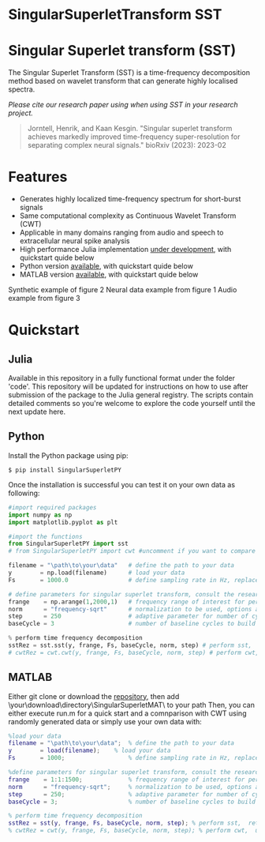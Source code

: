 # SingularSuperletTransform SST


Singular Superlet transform (SST)
====================================

The Singular Superlet Transform (SST) is a time-frequency decomposition method based on wavelet transform that can generate highly localised spectra.

_Please cite our research paper using when using SST in your research project._
> Jorntell, Henrik, and Kaan Kesgin. "Singular superlet transform achieves markedly improved time-frequency super-resolution for separating complex neural signals." bioRxiv (2023): 2023-02

Features
========

- Generates highly localized time-frequency spectrum for short-burst signals
- Same computational complexity as Continuous Wavelet Transform (CWT)
- Applicable in many domains ranging from audio and speech to extracellular neural spike analysis
- High performance Julia implementation [under development](https://github.com/KaanKesgin/SingularSuperletJL.jl), with quickstart quide below
- Python version [available](https://github.com/KaanKesgin/SingularSuperletPY), with quickstart quide below
- MATLAB version [available](https://github.com/KaanKesgin/SingularSuperletMAT), with quickstart quide below

Synthetic example of figure 2
Neural data example from figure 1
Audio example from figure 3

Quickstart 
============

Julia
---

Available in this repository in a fully functional format under the folder 'code'. This repository will be updated for instructions on how to use after submission of the package to the Julia general registry. The scripts contain detailed comments so you're welcome to explore the code yourself until the next update here. 

Python
---

Install the Python package using pip:
```
$ pip install SingularSuperletPY
```
Once the installation is successful you can test it on your own data as following:

```Python
#import required packages
import numpy as np
import matplotlib.pyplot as plt

#import the functions
from SingularSuperletPY import sst
# from SingularSuperletPY import cwt #uncomment if you want to compare the method (SST) with continuous wavelet transform (CWT)

filename = "\path\to\your\data"   # define the path to your data
y        = np.load(filename)	  # load your data
Fs       = 1000.0                 # define sampling rate in Hz, replace with the sampling rate of your file

# define parameters for singular superlet transform, consult the research paper above for further details
frange    = np.arange(1,2000,1)   # frequency range of interest for performing the time frequency decomposition
norm      = "frequency-sqrt"      # normalization to be used, options are: "modulus-integral", "unit", "frequency-sqrt" and "energy". Check the function normalize in waveletHelper.py for further details
step      = 250                   # adaptive parameter for number of cycles increment per frequency band
baseCycle = 3                     # number of baseline cycles to build the adaptive increments on 

% perform time frequency decomposition
sstRez = sst.sst(y, frange, Fs, baseCycle, norm, step) # perform sst,  returns the scalogram output that is frequencyPoints x timePoints
# cwtRez = cwt.cwt(y, frange, Fs, baseCycle, norm, step) # perform cwt,  uncomment if you wish to make comparisons with cwt, returns the scalogram output that is frequencyPoints x timePoints

```

MATLAB
---

Either git clone or download the [repository](https://github.com/KaanKesgin/SingularSuperletMAT), then add \your\download\directory\SingularSuperletMAT\ to your path
Then, you can either execute run.m for a quick start and a comnparison with CWT using randomly generated data or simply use your own data with:

```Matlab
%load your data
filename = "\path\to\your\data";  % define the path to your data
y        = load(filename);	  % load your data
Fs       = 1000;                  % define sampling rate in Hz, replace with the sampling rate of your file

%define parameters for singular superlet transform, consult the research paper above for further details
frange    = 1:1:1500;             % frequency range of interest for performing the time frequency decomposition
norm      = "frequency-sqrt";     % normalization to be used, options are: "modulus-integral", "unit", "frequency-sqrt" and "energy". Check the file normalize.m for further details
step      = 250;                  % adaptive parameter for number of cycles increment per frequency band
baseCycle = 3;                    % number of baseline cycles to build the adaptive increments on 

% perform time frequency decomposition
sstRez = sst(y, frange, Fs, baseCycle, norm, step); % perform sst,  returns the scalogram output that is timePoints x frequencyPoints
% cwtRez = cwt(y, frange, Fs, baseCycle, norm, step); % perform cwt,  uncomment if you wish to make comparisons with cwt, returns the scalogram output that is timePoints x frequencyPoints

```
